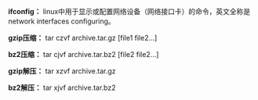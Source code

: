 **ifconfig：** linux中用于显示或配置网络设备（网络接口卡）的命令，英文全称是network interfaces configuring。

**gzip压缩：** tar czvf archive.tar.gz [file1 file2...]

**bz2压缩：** tar cjvf archive.tar.bz2 [file2 file2...]

**gzip解压：** tar xzvf archive.tar.gz

**bz2解压：** tar xjvf archive.tar.bz2

